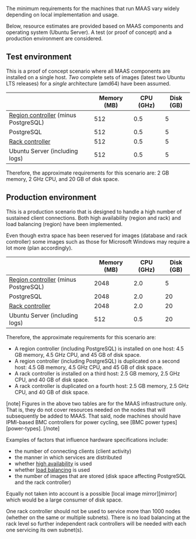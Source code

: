 The minimum requirements for the machines that run MAAS vary widely depending on local implementation and usage.

Below, resource estimates are provided based on MAAS components and operating system (Ubuntu Server). A test (or proof of concept) and a production environment are considered.

<h2 id="heading--test-environment">Test environment</h2>

This is a proof of concept scenario where all MAAS components are installed on a single host. *Two* complete sets of images (latest two Ubuntu LTS releases) for a *single* architecture (amd64) have been assumed.

|                                                                       | Memory (MB) | CPU (GHz) | Disk (GB) |
|-----------------------------------------------------------------------|-------------|-----------|-----------|
| [Region controller](intro-concepts.md#heading--controllers) (minus PostgreSQL) | 512         | 0.5       | 5         |
| PostgreSQL                                                            | 512         | 0.5       | 5         |
| [Rack controller](intro-concepts.md#heading--controllers)                      | 512         | 0.5       | 5         |
| Ubuntu Server (including logs)                                        | 512         | 0.5       | 5         |

Therefore, the approximate requirements for this scenario are: 2 GB memory, 2 GHz CPU, and 20 GB of disk space.

<h2 id="heading--production-environment">Production environment</h2>

This is a production scenario that is designed to handle a high number of sustained client connections. Both high availability (region and rack) and load balancing (region) have been implemented.

Even though extra space has been reserved for images (database and rack controller) some images such as those for Microsoft Windows may require a lot more (plan accordingly).

|                                                                       | Memory (MB) | CPU (GHz) | Disk (GB) |
|-----------------------------------------------------------------------|-------------|-----------|-----------|
| [Region controller](intro-concepts.md#heading--controllers) (minus PostgreSQL) | 2048        | 2.0       | 5         |
| PostgreSQL                                                            | 2048        | 2.0       | 20        |
| [Rack controller](intro-concepts.md#heading--controllers)                      | 2048        | 2.0       | 20        |
| Ubuntu Server (including logs)                                        | 512         | 0.5       | 20        |

Therefore, the approximate requirements for this scenario are:

-   A region controller (including PostgreSQL) is installed on one host: 4.5 GB memory, 4.5 GHz CPU, and 45 GB of disk space.
-   A region controller (including PostgreSQL) is duplicated on a second host: 4.5 GB memory, 4.5 GHz CPU, and 45 GB of disk space.
-   A rack controller is installed on a third host: 2.5 GB memory, 2.5 GHz CPU, and 40 GB of disk space.
-   A rack controller is duplicated on a fourth host: 2.5 GB memory, 2.5 GHz CPU, and 40 GB of disk space.

[note]
Figures in the above two tables are for the MAAS infrastructure only. That is, they do not cover resources needed on the nodes that will subsequently be added to MAAS. That said, node machines should have IPMI-based BMC controllers for power cycling, see [BMC power types][power-types].
[/note]

Examples of factors that influence hardware specifications include:

-   the number of connecting clients (client activity)
-   the manner in which services are distributed
-   whether [high availability](manage-ha.md) is used
-   whether [load balancing](manage-ha.md#load-balancing-(optional)) is used
-   the number of images that are stored (disk space affecting PostgreSQL and the rack controller)

Equally not taken into account is a possible [local image mirror][mirror] which would be a large consumer of disk space.

One rack controller should not be used to service more than 1000 nodes (whether on the same or multiple subnets). There is no load balancing at the rack level so further independent rack controllers will be needed with each one servicing its own subnet(s).
